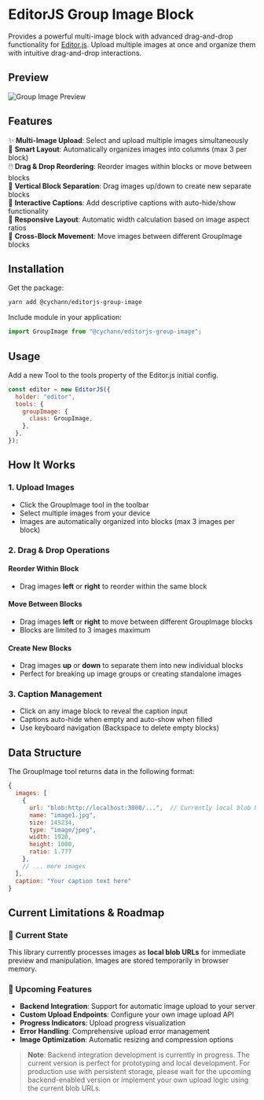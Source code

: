 # EditorJS Group Image Block

Provides a powerful multi-image block with advanced drag-and-drop functionality for [Editor.js](https://editorjs.io/). Upload multiple images at once and organize them with intuitive drag-and-drop interactions.

## Preview

![Group Image Preview](assets/gifs/preview.gif)

## Features

✨ **Multi-Image Upload**: Select and upload multiple images simultaneously  
🎯 **Smart Layout**: Automatically organizes images into columns (max 3 per block)  
🖱️ **Drag & Drop Reordering**: Reorder images within blocks or move between blocks  
📱 **Vertical Block Separation**: Drag images up/down to create new separate blocks  
📝 **Interactive Captions**: Add descriptive captions with auto-hide/show functionality  
📐 **Responsive Layout**: Automatic width calculation based on image aspect ratios  
🔄 **Cross-Block Movement**: Move images between different GroupImage blocks

## Installation

Get the package:

```bash
yarn add @cychann/editorjs-group-image
```

Include module in your application:

```javascript
import GroupImage from "@cychann/editorjs-group-image";
```

## Usage

Add a new Tool to the tools property of the Editor.js initial config.

```javascript
const editor = new EditorJS({
  holder: "editor",
  tools: {
    groupImage: {
      class: GroupImage,
    },
  },
});
```

## How It Works

### 1. Upload Images

- Click the GroupImage tool in the toolbar
- Select multiple images from your device
- Images are automatically organized into blocks (max 3 images per block)

### 2. Drag & Drop Operations

#### Reorder Within Block

- Drag images **left** or **right** to reorder within the same block

#### Move Between Blocks

- Drag images **left** or **right** to move between different GroupImage blocks
- Blocks are limited to 3 images maximum

#### Create New Blocks

- Drag images **up** or **down** to separate them into new individual blocks
- Perfect for breaking up image groups or creating standalone images

### 3. Caption Management

- Click on any image block to reveal the caption input
- Captions auto-hide when empty and auto-show when filled
- Use keyboard navigation (Backspace to delete empty blocks)

## Data Structure

The GroupImage tool returns data in the following format:

```javascript
{
  images: [
    {
      url: "blob:http://localhost:3000/...",  // Currently local blob URLs
      name: "image1.jpg",
      size: 145234,
      type: "image/jpeg",
      width: 1920,
      height: 1080,
      ratio: 1.777
    },
    // ... more images
  ],
  caption: "Your caption text here"
}
```

## Current Limitations & Roadmap

### 🚧 Current State

This library currently processes images as **local blob URLs** for immediate preview and manipulation. Images are stored temporarily in browser memory.

### 🚀 Upcoming Features

- **Backend Integration**: Support for automatic image upload to your server
- **Custom Upload Endpoints**: Configure your own image upload API
- **Progress Indicators**: Upload progress visualization
- **Error Handling**: Comprehensive upload error management
- **Image Optimization**: Automatic resizing and compression options

> **Note**: Backend integration development is currently in progress. The current version is perfect for prototyping and local development. For production use with persistent storage, please wait for the upcoming backend-enabled version or implement your own upload logic using the current blob URLs.
